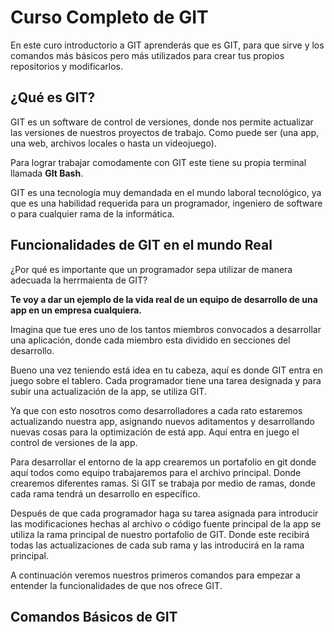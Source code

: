 # Curso Completo de GIT

En este curo introductorio a GIT aprenderás que es GIT, para que sirve y los comandos más básicos pero más utilizados para crear tus propios repositorios y modificarlos.

## ¿Qué es GIT?
GIT es un software de control de versiones, donde nos permite actualizar las versiones de nuestros proyectos de trabajo. Como puede ser (una app, una web, archivos locales o hasta un videojuego). 

Para lograr trabajar comodamente con GIT este tiene su propia terminal llamada **GIt Bash**.

GIT es una tecnología muy demandada en el mundo laboral tecnológico, ya que es una habilidad requerida para un programador, ingeniero de software o para cualquier rama de la informática.

## Funcionalidades de GIT en el mundo Real
¿Por qué es importante que un programador sepa utilizar de manera adecuada la herrmaienta de GIT?

**Te voy a dar un ejemplo de la vida real de un equipo de desarrollo de una app en un empresa cualquiera.**

Imagina que tue eres uno de los tantos miembros convocados a desarrollar una aplicación, donde cada miembro esta dividido en secciones del desarrollo.

Bueno una vez teniendo está idea en tu cabeza, aquí es donde GIT entra en juego sobre el tablero. Cada programador tiene una tarea designada y para subir una actualización de la app, se utiliza GIT. 

Ya que con esto nosotros como desarrolladores a cada rato estaremos actualizando nuestra app, asignando nuevos aditamentos y desarrollando nuevas cosas para la optimización de está app. Aquí entra en juego el control de versiones de la app.

Para desarrollar el entorno de la app crearemos un portafolio en git donde aquí todos como equipo trabajaremos para el archivo principal. Donde crearemos diferentes ramas. Si GIT se trabaja por medio de ramas, donde cada rama tendrá un desarrollo en específico.

Después de que cada programador haga su tarea asignada para introducir las modificaciones hechas al archivo o código fuente principal de la app se utiliza la rama principal de nuestro portafolio de GIT. Donde este recibirá todas las actualizaciones de cada sub rama y las introducirá en la rama principal.

A continuación veremos nuestros primeros comandos para empezar a entender la funcionalidades de que nos ofrece GIT.

## Comandos Básicos de GIT